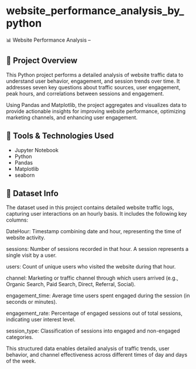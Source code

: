 # website_performance_analysis_by_python
📊 Website Performance Analysis – 
## 📁 Project Overview
This Python project performs a detailed analysis of website traffic data to understand user behavior, engagement, and session trends over time. It addresses seven key questions about traffic sources, user engagement, peak hours, and correlations between sessions and engagement.

Using Pandas and Matplotlib, the project aggregates and visualizes data to provide actionable insights for improving website performance, optimizing marketing channels, and enhancing user engagement.

## 🔧 Tools & Technologies Used
- Jupyter Notebook
-  Python
- Pandas
- Matplotlib
- seaborn 

## 📂 Dataset Info
The dataset used in this project contains detailed website traffic logs, capturing user interactions on an hourly basis. It includes the following key columns:

DateHour: Timestamp combining date and hour, representing the time of website activity.

sessions: Number of sessions recorded in that hour. A session represents a single visit by a user.

users: Count of unique users who visited the website during that hour.

channel: Marketing or traffic channel through which users arrived (e.g., Organic Search, Paid Search, Direct, Referral, Social).

engagement_time: Average time users spent engaged during the session (in seconds or minutes).

engagement_rate: Percentage of engaged sessions out of total sessions, indicating user interest level.

session_type: Classification of sessions into engaged and non-engaged categories.

This structured data enables detailed analysis of traffic trends, user behavior, and channel effectiveness across different times of day and days of the week.

